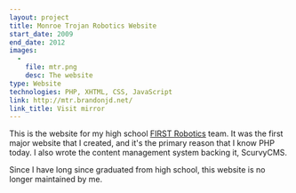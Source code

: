 ```yaml
---
layout: project
title: Monroe Trojan Robotics Website
start_date: 2009
end_date: 2012
images:
  -
    file: mtr.png
    desc: The website
type: Website
technologies: PHP, XHTML, CSS, JavaScript
link: http://mtr.brandonjd.net/
link_title: Visit mirror
---
```

This is the website for my high school [FIRST Robotics](http://www.usfirst.org) team. It was the first major website that I created, and it's the primary reason that I know PHP today. I also wrote the content management system backing it, ScurvyCMS.

Since I have long since graduated from high school, this website is no longer maintained by me.
